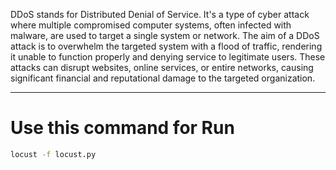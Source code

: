 DDoS stands for Distributed Denial of Service. It's a type of cyber attack where multiple compromised computer systems, often infected with malware, are used to target a single system or network. The aim of a DDoS attack is to overwhelm the targeted system with a flood of traffic, rendering it unable to function properly and denying service to legitimate users. These attacks can disrupt websites, online services, or entire networks, causing significant financial and reputational damage to the targeted organization.

---

# Use this command for Run 

```bash 
locust -f locust.py
```